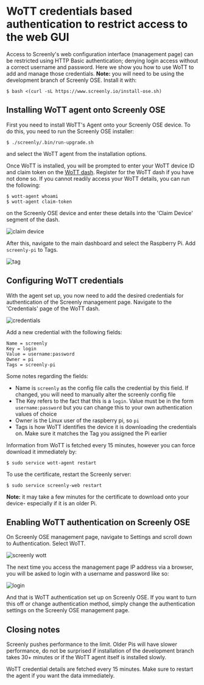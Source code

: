 # WoTT credentials based authentication to restrict access to the web GUI

Access to Screenly's web configuration interface (management page) can be restricted using HTTP Basic authentication; denying login access without a correct username and password. Here we show you how to use WoTT to add and manage those credentials.
**Note:** you will need to be using the development branch of Screenly OSE. Install it with:
```
$ bash <(curl -sL https://www.screenly.io/install-ose.sh)
```


## Installing WoTT agent onto Screenly OSE 

First you need to install WoTT's Agent onto your Screenly OSE device. To do this, you need to run the Screenly OSE installer:

```
$ ./screenly/.bin/run-upgrade.sh
```

and select the WoTT agent from the installation options.

Once WoTT is installed, you will be prompted to enter your WoTT device ID and claim token on the [WoTT dash](https://dash.wott.io). Register for the WoTT dash if you have not done so. If you cannot readily access your WoTT details, you can run the following:
```
$ wott-agent whoami
$ wott-agent claim-token
```
on the Screenly OSE device and enter these details into the 'Claim Device' segment of the dash.

![claim device](https://github.com/Screenly/screenly-ose/blob/master/docs/images/claim-device.png)

After this, navigate to the main dashboard and select the Raspberry Pi. Add `screenly-pi` to Tags.

![tag](https://github.com/Screenly/screenly-ose/blob/master/docs/images/tag.png)

## Configuring WoTT credentials

With the agent set up, you now need to add the desired credentials for authentication of the Screenly management page. 
Navigate to the 'Credentials' page of the WoTT dash.

![credentials](https://github.com/Screenly/screenly-ose/blob/master/docs/images/credentials.png)

Add a new credential with the following fields:

```
Name = screenly
Key = login
Value = username:password
Owner = pi
Tags = screenly-pi
```

Some notes regarding the fields:

- Name is `screenly` as the config file calls the credential by this field. If changed, you will need to manually alter the screenly config file
-  The Key refers to the fact that this is a `login`. Value must be in the form `username:password` but you can change this to your own authentication values of choice
- Owner is the Linux user of the raspberry pi, so `pi` 
- Tags is how WoTT identifies the device it is downloading the credentials on. Make sure it matches the Tag you assigned the Pi earlier

Information from WoTT is fetched every 15 minutes, however you can force download it immediately by: 

```
$ sudo service wott-agent restart
```

To use the certificate, restart the Screenly server:

```
$ sudo service screenly-web restart
```

**Note:** it may take a few minutes for the certificate to download onto your device- especially if it is an older Pi.

## Enabling WoTT authentication on Screenly OSE

On Screenly OSE management page, navigate to Settings and scroll down to Authentication. Select WoTT.

![screenly wott](https://github.com/Screenly/screenly-ose/blob/master/docs/images/screenly-wott.png)

The next time you access the management page IP address via a browser, you will be asked to login with a username and password like so:

![login](https://github.com/Screenly/screenly-ose/blob/master/docs/images/screenly-chrome.png)

And that is WoTT authentication set up on Screenly OSE. If you want to turn this off or change authentication method, simply change the authentication settings on the Screenly OSE management page.

## Closing notes 

Screenly pushes performance to the limit. Older Pis will have slower performance, do not be surprised if installation of the development branch takes 30+ minutes or if the WoTT agent itself is installed slowly.

WoTT credential details are fetched every 15 minutes. Make sure to restart the agent if you want the data immediately.